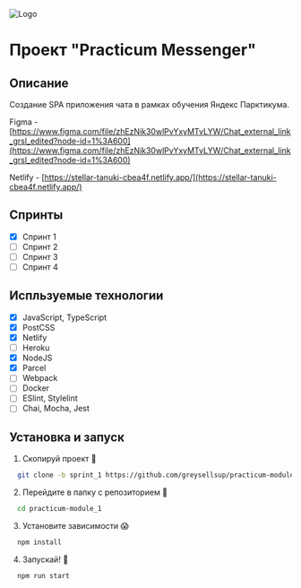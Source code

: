 ![Logo](http://dl3.joxi.net/drive/2022/09/30/0000/2738/10930/30/940ff12203.jpg)
# Проект "Practicum Messenger"

## Описание
Создание SPA приложения чата в рамках обучения Яндекс Парктикума.

Figma - [https://www.figma.com/file/zhEzNik30wlPvYxyMTvLYW/Chat_external_link_grsl_edited?node-id=1%3A600](https://www.figma.com/file/zhEzNik30wlPvYxyMTvLYW/Chat_external_link_grsl_edited?node-id=1%3A600)

Netlify - [https://stellar-tanuki-cbea4f.netlify.app/](https://stellar-tanuki-cbea4f.netlify.app/)

## Спринты
- [x] Спринт 1
- [ ] Спринт 2
- [ ] Спринт 3
- [ ] Спринт 4

## Испльзуемые технологии
- [x] JavaScript, TypeScript 
- [x] PostCSS
- [x] Netlify
- [ ] Heroku
- [x] NodeJS
- [x] Parcel
- [ ] Webpack
- [ ] Docker
- [ ] ESlint, Stylelint
- [ ] Chai, Mocha, Jest

## Установка и запуск
1. Скопируй проект :memo:

```bash
  git clone -b sprint_1 https://github.com/greysellsup/practicum-module_1.git
```

2. Перейдите в папку с репозиторием :feet:

```bash
  cd practicum-module_1
```

3. Установите зависимости :scream:

```bash
  npm install
```

4. Запускай! :rocket:

```bash
  npm run start
```
